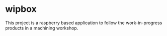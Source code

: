 # wipbox
This project is a raspberry based application to follow the work-in-progress products in a machining workshop.
